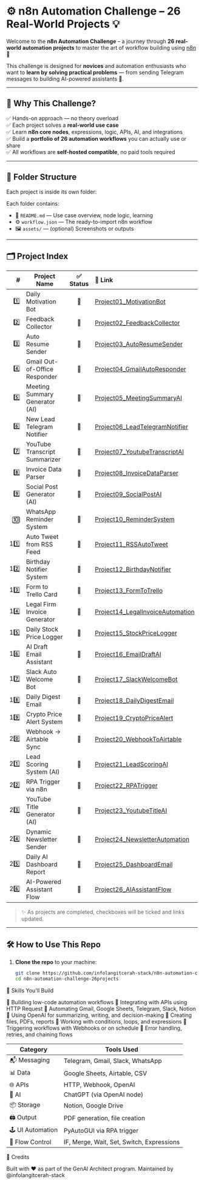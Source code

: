 # ⚙️ n8n Automation Challenge – 26 Real-World Projects 💡

Welcome to the **n8n Automation Challenge** – a journey through **26 real-world automation projects** to master the art of workflow building using [n8n](https://n8n.io) 🚀

This challenge is designed for **novices** and automation enthusiasts who want to **learn by solving practical problems** — from sending Telegram messages to building AI-powered assistants 🤖.

---

## 🌟 Why This Challenge?

✅ Hands-on approach — no theory overload  
✅ Each project solves a **real-world use case**  
✅ Learn **n8n core nodes**, expressions, logic, APIs, AI, and integrations  
✅ Build a **portfolio of 26 automation workflows** you can actually use or share  
✅ All workflows are **self-hosted compatible**, no paid tools required

---

## 📁 Folder Structure

Each project is inside its own folder:


Each folder contains:
- 🧠 `README.md` — Use case overview, node logic, learning
- ⚙️ `workflow.json` — The ready-to-import n8n workflow
- 🖼️ `assets/` — (optional) Screenshots or outputs

---

## 🗂️ Project Index

| # | Project Name | ✅ Status | 📂 Link |
|--:|--------------|:--------:|:--------|
| 1️⃣ | Daily Motivation Bot | 🔲 | [Project01_MotivationBot](./Project01_MotivationBot) |
| 2️⃣ | Feedback Collector | 🔲 | [Project02_FeedbackCollector](./Project02_FeedbackCollector) |
| 3️⃣ | Auto Resume Sender | 🔲 | [Project03_AutoResumeSender](./Project03_AutoResumeSender) |
| 4️⃣ | Gmail Out-of-Office Responder | 🔲 | [Project04_GmailAutoResponder](./Project04_GmailAutoResponder) |
| 5️⃣ | Meeting Summary Generator (AI) | 🔲 | [Project05_MeetingSummaryAI](./Project05_MeetingSummaryAI) |
| 6️⃣ | New Lead Telegram Notifier | 🔲 | [Project06_LeadTelegramNotifier](./Project06_LeadTelegramNotifier) |
| 7️⃣ | YouTube Transcript Summarizer | 🔲 | [Project07_YoutubeTranscriptAI](./Project07_YoutubeTranscriptAI) |
| 8️⃣ | Invoice Data Parser | 🔲 | [Project08_InvoiceDataParser](./Project08_InvoiceDataParser) |
| 9️⃣ | Social Post Generator (AI) | 🔲 | [Project09_SocialPostAI](./Project09_SocialPostAI) |
| 🔟 | WhatsApp Reminder System | 🔲 | [Project10_ReminderSystem](./Project10_ReminderSystem) |
| 11️⃣ | Auto Tweet from RSS Feed | 🔲 | [Project11_RSSAutoTweet](./Project11_RSSAutoTweet) |
| 12️⃣ | Birthday Notifier System | 🔲 | [Project12_BirthdayNotifier](./Project12_BirthdayNotifier) |
| 13️⃣ | Form to Trello Card | 🔲 | [Project13_FormToTrello](./Project13_FormToTrello) |
| 14️⃣ | Legal Firm Invoice Generator | 🔲 | [Project14_LegalInvoiceAutomation](./Project14_LegalInvoiceAutomation) |
| 15️⃣ | Daily Stock Price Logger | 🔲 | [Project15_StockPriceLogger](./Project15_StockPriceLogger) |
| 16️⃣ | AI Draft Email Assistant | 🔲 | [Project16_EmailDraftAI](./Project16_EmailDraftAI) |
| 17️⃣ | Slack Auto Welcome Bot | 🔲 | [Project17_SlackWelcomeBot](./Project17_SlackWelcomeBot) |
| 18️⃣ | Daily Digest Email | 🔲 | [Project18_DailyDigestEmail](./Project18_DailyDigestEmail) |
| 19️⃣ | Crypto Price Alert System | 🔲 | [Project19_CryptoPriceAlert](./Project19_CryptoPriceAlert) |
| 20️⃣ | Webhook → Airtable Sync | 🔲 | [Project20_WebhookToAirtable](./Project20_WebhookToAirtable) |
| 21️⃣ | Lead Scoring System (AI) | 🔲 | [Project21_LeadScoringAI](./Project21_LeadScoringAI) |
| 22️⃣ | RPA Trigger via n8n | 🔲 | [Project22_RPATrigger](./Project22_RPATrigger) |
| 23️⃣ | YouTube Title Generator (AI) | 🔲 | [Project23_YoutubeTitleAI](./Project23_YoutubeTitleAI) |
| 24️⃣ | Dynamic Newsletter Sender | 🔲 | [Project24_NewsletterAutomation](./Project24_NewsletterAutomation) |
| 25️⃣ | Daily AI Dashboard Report | 🔲 | [Project25_DashboardEmail](./Project25_DashboardEmail) |
| 26️⃣ | AI-Powered Assistant Flow | 🔲 | [Project26_AIAssistantFlow](./Project26_AIAssistantFlow) |

> ✨ As projects are completed, checkboxes will be ticked and links updated.

---

## 🛠️ How to Use This Repo

1. **Clone the repo** to your machine:
   ```bash
   git clone https://github.com/infolangitcerah-stack/n8n-automation-challenge-26projects.git
   cd n8n-automation-challenge-26projects
🧠 Skills You'll Build

🔹 Building low-code automation workflows
🔹 Integrating with APIs using HTTP Request
🔹 Automating Gmail, Google Sheets, Telegram, Slack, Notion
🔹 Using OpenAI for summarizing, writing, and decision-making
🔹 Creating files, PDFs, reports
🔹 Working with conditions, loops, and expressions
🔹 Triggering workflows with Webhooks or on schedule
🔹 Error handling, retries, and chaining flows

| Category          | Tools Used                                |
| ----------------- | ----------------------------------------- |
| 📬 Messaging      | Telegram, Gmail, Slack, WhatsApp          |
| 📊 Data           | Google Sheets, Airtable, CSV              |
| 🌐 APIs           | HTTP, Webhook, OpenAI                     |
| 🧠 AI             | ChatGPT (via OpenAI node)                 |
| 📦 Storage        | Notion, Google Drive                      |
| 🖨️ Output        | PDF generation, file creation             |
| 🕹️ UI Automation | PyAutoGUI via RPA trigger                 |
| 🔁 Flow Control   | IF, Merge, Wait, Set, Switch, Expressions |

🙌 Credits

Built with ❤️ as part of the GenAI Architect program.
Maintained by @infolangitcerah-stack
